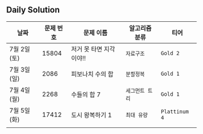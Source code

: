 ## Daily Solution



| 날짜        | 문제 번호 | 문제 이름               | 알고리즘 분류   | 티어          |
| ----------- | --------- | ----------------------- | --------------- | ------------- |
| 7월 2일(토) | 15804     | 저거 못 타면 지각이야!! | `자료구조`      | `Gold 2`      |
| 7월 3일(일) | 2086      | 피보나치 수의 합        | `분할정복`      | `Gold 1`      |
| 7월 4일(월) | 2268      | 수들의 합 7             | `세그먼트 트리` | `Gold 1`      |
| 7월 5일(화) | 17412     | 도시 왕복하기 1         | `최대 유량`     | `Plattinum 4` |
|             |           |                         |                 |               |



